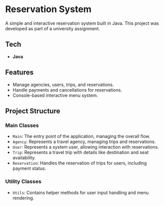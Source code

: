 # Reservation System

A simple and interactive reservation system built in Java. This project was developed as part of a university assignment.

## Tech

- **Java**

## Features

- Manage agencies, users, trips, and reservations.
- Handle payments and cancellations for reservations.
- Console-based interactive menu system.

## Project Structure

### Main Classes
- `Main`: The entry point of the application, managing the overall flow.
- `Agency`: Represents a travel agency, managing trips and reservations.
- `User`: Represents a system user, allowing interaction with reservations.
- `Trip`: Represents a travel trip with details like destination and seat availability.
- `Reservation`: Handles the reservation of trips for users, including payment status.

### Utility Classes
- `Utils`: Contains helper methods for user input handling and menu rendering.

